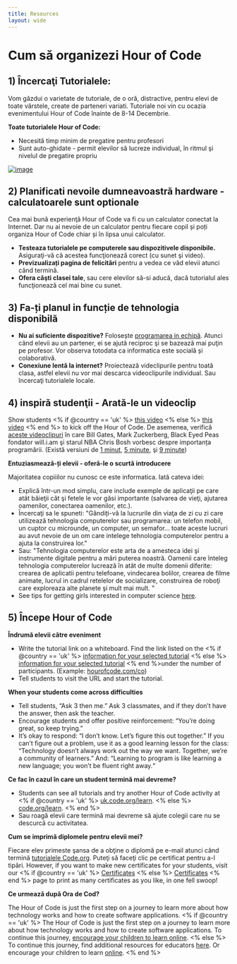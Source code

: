 ```yaml
---
title: Resources 
layout: wide
---
```


# Cum să organizezi Hour of Code

## 1) Încercaţi Tutorialele:

Vom găzdui o varietate de tutoriale, de o oră, distractive, pentru elevi de toate vârstele, create de parteneri variati. Tutoriale noi vin cu ocazia evenimentului Hour of Code înainte de 8-14 Decembrie.

**Toate tutorialele Hour of Code:**

  * Necesită timp minim de pregatire pentru profesori
  * Sunt auto-ghidate - permit elevilor să lucreze individual, în ritmul şi nivelul de pregatire propriu

[![image](http://code.org/images/tutorials.png)](http://code.org/learn)

## 2) Planificati nevoile dumneavoastră hardware - calculatoarele sunt optionale

Cea mai bună experienţă Hour of Code va fi cu un calculator conectat la Internet. Dar nu ai nevoie de un calculator pentru fiecare copil și poți organiza Hour of Code chiar și în lipsa unui calculator.

  * **Testeaza tutorialele pe computerele sau dispozitivele disponibile.** Asiguraţi-vă că acestea funcţionează corect (cu sunet şi video).
  * **Previzualizați pagina de felicitări** pentru a vedea ce văd elevii atunci când termină. 
  * **Ofera căşti clasei tale**, sau cere elevilor să-si aducă, dacă tutorialul ales funcţionează cel mai bine cu sunet.

## 3) Fa-ți planul in funcție de tehnologia disponibilă

  * **Nu ai suficiente dispozitive?** Folosește [programarea in echipă](http://www.ncwit.org/resources/pair-programming-box-power-collaborative-learning). Atunci când elevii au un partener, ei se ajută reciproc şi se bazează mai puţin pe profesor. Vor observa totodata ca informatica este socială și colaborativă.
  * **Conexiune lentă la internet?** Proiectează videclipurile pentru toată clasa, astfel elevii nu vor mai descarca videoclipurile individual. Sau încercaţi tutorialele locale.

## 4) inspiră studenţii - Arată-le un videoclip

Show students <% if @country == 'uk' %> [this video](https://www.youtube.com/watch?v=96B5-JGA9EQ) <% else %> [this video](http://www.youtube.com/watch?v=FC5FbmsH4fw) <% end %> to kick off the Hour of Code. De asemenea, verifică [aceste videoclipuri](http://youtube.com/codeorg) în care Bill Gates, Mark Zuckerberg, Black Eyed Peas fondator will.i.am şi starul NBA Chris Bosh vorbesc despre importanța programării. (Există versiuni de [1 minut](https://www.youtube.com/watch?v=qYZF6oIZtfc), [5 minute](https://www.youtube.com/watch?v=nKIu9yen5nc), şi [9 minute](https://www.youtube.com/watch?v=dU1xS07N-FA))

**Entuziasmează-ți elevii - oferă-le o scurtă introducere**

Majoritatea copiiilor nu cunosc ce este informatica. Iată cateva idei:

  * Explică într-un mod simplu, care include exemple de aplicaţii pe care atât băieţii cât şi fetele le vor găsi importante (salvarea de vieţi, ajutarea oamenilor, conectarea oamenilor, etc.).
  * Încercaţi sa le spuneti: "Gândiți-vă la lucrurile din viaţa de zi cu zi care utilizează tehnologia computerelor sau programarea: un telefon mobil, un cuptor cu microunde, un computer, un semafor... toate aceste lucruri au avut nevoie de un om care intelege tehnologia computerelor pentru a ajuta la construirea lor."
  * Sau: "Tehnologia computerelor este arta de a amesteca idei şi instrumente digitale pentru a mări puterea noastră. Oamenii care înteleg tehnologia computerelor lucrează în atât de multe domenii diferite: crearea de aplicatii pentru telefoane, vindecarea bolilor, crearea de filme animate, lucrul in cadrul retelelor de socializare, construirea de roboţi care exploreaza alte planete şi mult mai mult. "
  * See tips for getting girls interested in computer science [here](http://code.org/girls). 

## 5) Începe Hour of Code

**Îndrumă elevii către eveniment**

  * Write the tutorial link on a whiteboard. Find the link listed on the <% if @country == 'uk' %> [information for your selected tutorial](http://uk.code.org/learn) <% else %> [information for your selected tutorial](http://code.org/learn) <% end %>under the number of participants. (Example: [hourofcode.com/co](http://code.org/learn)) 
  * Tell students to visit the URL and start the tutorial.

**When your students come across difficulties**

  * Tell students, “Ask 3 then me.” Ask 3 classmates, and if they don’t have the answer, then ask the teacher.
  * Encourage students and offer positive reinforcement: “You’re doing great, so keep trying.”
  * It’s okay to respond: “I don’t know. Let’s figure this out together.” If you can’t figure out a problem, use it as a good learning lesson for the class: “Technology doesn’t always work out the way we want. Together, we’re a community of learners.” And: “Learning to program is like learning a new language; you won’t be fluent right away.“

**Ce fac în cazul în care un student termină mai devreme?**

  * Students can see all tutorials and try another Hour of Code activity at <% if @country == 'uk' %> [uk.code.org/learn](http://uk.code.org/learn). <% else %> [code.org/learn](http://code.org/learn). <% end %> 
  * Sau roagă elevii care termină mai devreme să ajute colegii care nu se descurcă cu activitatea.

**Cum se imprimă diplomele pentru elevii mei?**

Fiecare elev primeste şansa de a obţine o diplomă pe e-mail atunci când termină [tutorialele Code.org](http://studio.code.org). Puteţi să faceţi clic pe certificat pentru a-l tipări. However, if you want to make new certificates for your students, visit our <% if @country == 'uk' %> [Certificates](http://uk.code.org/certificates) <% else %> [Certificates](http://code.org/certificates) <% end %> page to print as many certificates as you like, in one fell swoop!

**Ce urmează după Ora de Cod?**

The Hour of Code is just the first step on a journey to learn more about how technology works and how to create software applications. <% if @country == 'uk' %> The Hour of Code is just the first step on a journey to learn more about how technology works and how to create software applications. To continue this journey, [encourage your children to learn online](http://uk.code.org/learn/beyond). <% else %> To continue this journey, find additional resources for educators [here](http://code.org/educate). Or encourage your children to learn [online](http://code.org/learn/beyond). <% end %>